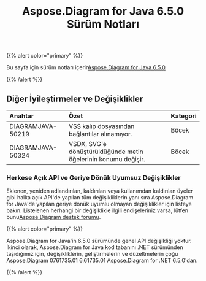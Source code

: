 ﻿---
title: Aspose.Diagram for Java 6.5.0 Sürüm Notları
type: docs
weight: 70
url: /tr/java/aspose-diagram-for-java-6-5-0-release-notes/
---
{{% alert color="primary" %}} 

 Bu sayfa için sürüm notları içerir[Aspose.Diagram for Java 6.5.0](https://docs.aspose.com/diagram/java/aspose-diagram-for-java-6-5-0-release-notes/)

{{% /alert %}} 
## **Diğer İyileştirmeler ve Değişiklikler**

|**Anahtar**|**Özet**|**Kategori**|
|:- |:- |:- |
|DIAGRAMJAVA-50219|VSS kalıp dosyasından bağlantılar alınamıyor.|Böcek|
|DIAGRAMJAVA-50324|VSDX, SVG'e dönüştürüldüğünde metin öğelerinin konumu değişir.|Böcek|
### **Herkese Açık API ve Geriye Dönük Uyumsuz Değişiklikler**
Eklenen, yeniden adlandırılan, kaldırılan veya kullanımdan kaldırılan üyeler gibi halka açık API'de yapılan tüm değişikliklerin yanı sıra Aspose.Diagram for Java'de yapılan geriye dönük uyumlu olmayan değişiklikler için listeye bakın. Listelenen herhangi bir değişiklikle ilgili endişeleriniz varsa, lütfen bunu[Aspose.Diagram destek forumu](https://forum.aspose.com/c/diagram/17).

{{% alert color="primary" %}} 

Aspose.Diagram for Java'in 6.5.0 sürümünde genel API değişikliği yoktur. İkinci olarak, Aspose.Diagram for Java kod tabanını .NET sürümünden taşıdığımız için, değişikliklerin, geliştirmelerin ve düzeltmelerin çoğu Aspose.Diagram 0761735.01 6.61735.01 Aspose.Diagram for .NET 6.5.0'dan.

{{% /alert %}}
